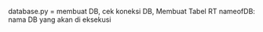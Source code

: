 database.py = membuat DB, cek koneksi DB, Membuat Tabel RT
  nameofDB: nama DB yang akan di eksekusi
